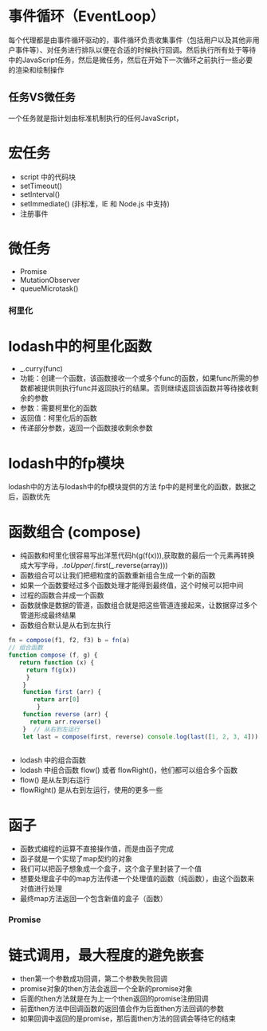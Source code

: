 # 事件循环（EventLoop）
每个代理都是由事件循环驱动的，事件循环负责收集事件（包括用户以及其他非用户事件等）、对任务进行排队以便在合适的时候执行回调。然后执行所有处于等待中的JavaScript任务，然后是微任务，然后在开始下一次循环之前执行一些必要的渲染和绘制操作

## 任务VS微任务
一个任务就是指计划由标准机制执行的任何JavaScript，
# 宏任务
- script 中的代码块
- setTimeout() 
- setInterval()
- setImmediate() (非标准，IE 和 Node.js 中支持)
- 注册事件

# 微任务
- Promise 
- MutationObserver 
- queueMicrotask()

### 柯里化
# lodash中的柯里化函数
- _.curry(func)
- 功能：创建一个函数，该函数接收一个或多个func的函数，如果func所需的参数都被提供则执行func并返回执行的结果。否则继续返回该函数并等待接收剩余的参数
- 参数：需要柯里化的函数
- 返回值：柯里化后的函数
- 传递部分参数，返回一个函数接收剩余参数
# lodash中的fp模块
lodash中的方法与lodash中的fp模块提供的方法
fp中的是柯里化的函数，数据之后，函数优先
# 函数组合 (compose)
- 纯函数和柯里化很容易写出洋葱代码h(g(f(x))),获取数的最后一个元素再转换成大写字母，_.toUpper(_.first(_.reverse(array)))
- 函数组合可以让我们把细粒度的函数重新组合生成一个新的函数
- 如果一个函数要经过多个函数处理才能得到最终值，这个时候可以把中间
- 过程的函数合并成一个函数
- 函数就像是数据的管道，函数组合就是把这些管道连接起来，让数据穿过多个管道形成最终结果
- 函数组合默认是从右到左执行
```js
fn = compose(f1, f2, f3) b = fn(a)
// 组合函数 
function compose (f, g) {
   return function (x) { 
     return f(g(x)) 
     }
    }
    function first (arr) {
       return arr[0]
        }
    function reverse (arr) { 
      return arr.reverse()
    }  // 从右到左运行
    let last = compose(first, reverse) console.log(last([1, 2, 3, 4]))
  
```
- lodash 中的组合函数
- lodash 中组合函数 flow() 或者 flowRight()，他们都可以组合多个函数
- flow() 是从左到右运行
- flowRight() 是从右到左运行，使用的更多一些

# 函子
- 函数式编程的运算不直接操作值，而是由函子完成
- 函子就是一个实现了map契约的对象
- 我们可以把函子想象成一个盒子，这个盒子里封装了一个值
- 想要处理盒子中的map方法传递一个处理值的函数（纯函数），由这个函数来对值进行处理
- 最终map方法返回一个包含新值的盒子（函数）



### Promise
# 链式调用，最大程度的避免嵌套
- then第一个参数成功回调，第二个参数失败回调
- promise对象的then方法会返回一个全新的promise对象
- 后面的then方法就是在为上一个then返回的promise注册回调
- 前面then方法中回调函数的返回值会作为后面then方法回调的参数
- 如果回调中返回的是promise，那后面then方法的回调会等待它的结束


